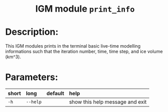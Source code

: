 ### <h1 align="center" id="title">IGM module `print_info` </h1>

# Description:

This IGM modules prints in the terminal basic live-time modelling informations such that the iteration number, time, time step, and ice volume (km^3).
 
# Parameters: 


|short|long|default|help|
| :--- | :--- | :--- | :--- |
|`-h`|`--help`||show this help message and exit|
